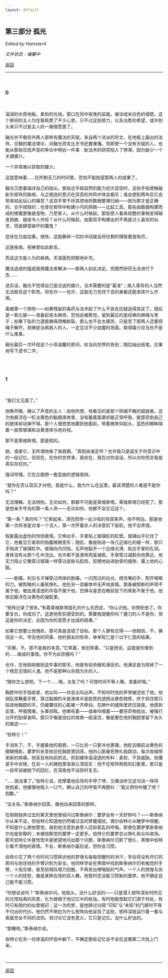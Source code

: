 ```yaml
---
layout: default
---
```


## 第三部分 孤光

_Edited by Hamster4_

_文件状态：编纂中_

[返回](../)

* * *

<br />

### 0

<br />

温润的木质地板。柔和的光线。窗口在风中摇曳的盆栽。被涂成米白色的墙壁。这个房间的主人为住客耗费了不少心思，只不过这些努力，以及治愈的希望，或许到头来只不过是主人的一厢情愿罢了。

融光并不像另外两人那样有魔法的天赋。来自两个流派的符文，在地板上画出的法阵，交融的魔法理论，对融光而言比天书还要难懂。但即使一个没有天赋的人，也能从那些压低声音的争论中明白一件事：新法术的研究陷入了停滞，因为缺少一个关键媒介。

一个非常难以获取的媒介。

这就意味着……在所剩无几的时间里，恐怕不能指望那两人的成果了。

融光沉思着端详自己的指尖。那些近乎超自然的能力初次显现时，这些手指曾触碰新生矩阵的脉络，与之相连的意识在崇高的共鸣中体会极乐；谁会想到两年后它会带来如此钻心的痛苦？这双手曾不厌其烦地将数据整理归纳——因为那才是正确的，合乎规矩的；也曾在矩阵中构建小巧的网精——比起工具，那些由数据构建而成的使魔更像是宠物，乃至家人。从什么时候起，那些旁人看来规整的事物变得越发扭曲、越发令人作呕？从什么时候起，由那双手构建出的不再是讨人喜欢的仙灵，而是肆意破坏的魔鬼？

症状在日益加重。很快，这股撕碎一切的冲动就会将仅剩的理智蚕食殆尽。

这是疾病。祝祷曾如此断言。

而且这次是人为的疾病。天语面色阴郁地补充。

魔法造成的瘟疫就用魔法来解决——那两人如此决定。但既然研究无法进行下去……

说实话，融光不觉得自己是合适的媒介。法术需要的是“基准”；病入膏肓的人当然无法胜任这个职责。但也许——也许，这副无力支持下去的身躯还能发挥什么作用。

毒被第一个排除——如果残留的毒药与法术起了什么不良反应就适得其反了。随后是一氧化碳——准备起来太麻烦，恐怕会被察觉。留到最后的是经典的麻绳与凳子；如果下坠的力道能确保颈椎断裂，那么也不会太痛苦，只是苦了那两人还要把绳子解开。祝祷是治病救人的人，一定见过不少血腥的场面。取得媒介应当也不是什么难事。

融光最后一次环视这个小但温馨的房间，权当向世界的告别；随后抽出纸笔，庄重地写下遗书二字。

<br />

<br />

### 1

<br />

“我们又见面了。”

他睁开眼，确认了声音的主人：如他所想，他看见的是那个阴魂不散的超链者。这次他悬浮在一缸淡黄色的黏稠液体里，没有戴着面罩却能正常呼吸，能感受到自己的肢体却动弹不得。那个人慢悠悠地踱到他面前，带着微笑仰起头，蓝色的眼眸隔着一层厚玻璃和淡黄液体与他对视。

那不是莱维斯塔。那是假的。

她，或者它，无所谓地耸了耸肩膀。“真假由谁定夺？也许我只是诞生于你意识中的一段记忆。但现在，在你的世界里，我存在，我在对你说话。所以对你而言我是真实存在的。”

强词夺理。它在企图用一套歪曲的逻辑诡辩。

“是你在否认现实才对吧。我是什么，我为什么在这里。最该清楚的人难道不是你吗？”

无法理解。无法辨别。无论如何，那都不可能是莱维斯塔。莱维斯塔已经死了。那是他亲手夺去的第一条人命——无论如何，他都不会忘记这个。

“第一条？真的吗？”它笑起来，清亮而带一丝沙哑的悦耳笑声。他不明白。那是他第一次将准星对准一个活人，第一次怀着杀人的决意扣下扳机，他不会弄错。

假象露出虚伪的怜悯表情。它伸出手，手掌贴上玻璃缸的缸壁。玻璃似乎拦住了它，他看见它柔软的指腹微微变形；随后，像是陷进一块几近熔化的蜡一样，那只手陷进了玻璃缸中。玻璃向内凹陷，无声地裂开一个边缘光滑、贴合手掌的孔洞。液体没有从那个孔中流出。也许那不是液体而是凝胶。手掌穿过凝胶向他靠近，他无力阻止它像穿过玻璃一样穿过皮肤与肌肉，狡猾地钻进肋骨的缝隙，攥上他的心脏。

——剧痛。利刃与子弹穿过肉体的剧痛。一闪而过的白光，捂住嘴的手，割开咽喉的刀。被割喉的人垂死挣扎，他在另一具躯体中无声地哀嚎。那条被割断的声带不属于他，被血液浸透的手指不属于他，恐惧与窒息在眼前投下的黑影不属于他，他依旧悬浮在淡黄色的凝胶里。

“矩阵记录了很多。”有着莱维斯塔面孔的什么东西说，“你认识他。你恨死他了。你要复仇，你成功了。这是他死前感受到的。需要我提醒你吗？握刀的人不是你，但这是你的决定，全因为你的意愿才达成的结果。”

如果它想要让他愧疚，那可真是选错了目标。那个人罪有应得——他相信，不，确信这一点。夺去他的同事、他的朋友的性命，单单死亡是个过于仁慈的结果。

“天哪，不。那不是我的本意。”它笑着，依旧笑着，“只是想说，这就是你做到的……做成的事情。你不为此骄傲吗？”

也许，在他刚刚做到这件事的那天，他是有些骄傲和满足的。他满足是为除掉了一个残忍无情的人渣。他不是那种以杀戮为乐的人。

“随你怎么想吧。下一个……哦，太急了吗？可惜时间不等人哪。准备好哦。”

胸腔中的手指收紧，他尖叫——并且尖叫出声。不知何时他的声带被还给了他。他胡乱挥舞着手臂，穿过黏稠的半是液体半是胶质的透明淡黄色物质，终于抓住那只陷进他胸腔的手。仍被攥住的心脏被一齐牵动，在肺叶的缝隙里挤压摇晃，他感到反胃，呼吸困难，头晕目眩。他嘶吼着——或者呜咽着——要将异物拔出，被强行分开的肋骨哀鸣，那只手像是烧红的烙铁一般滚烫，像是要在他的胸腔里留下永久的痕迹——

“伯特仑！”

手消失了。不，手握着他的肩膀，一只比另一只更冷也更硬。他眨去眼前淡黄色的模糊残影。噩梦的余音依旧在胸腔里回荡，他的心脏垂死挣扎般跳动，每次收缩带来新的疼痛。他盲目地向前抓去，抓到被体温浸透的布料：柔软，不具威胁。他攥紧手中衣物，在另一人的拥抱里渐渐认清现实：他不在矩阵构筑的幻象里。那只是一段早该被抛下的回忆，在深夜他不设防时复苏。

“……我没事了。”伯特仑说。抚摩着他后背的手停了停，又像没听见这句话一样将他抱紧。他缓慢地吸入一口气，确认自己的呼吸不再颤抖：“我又把你吵醒了吧？抱歉。”

“没关系。”斯泰纳尔回答，像他向来回答的那样。

在刚刚抛弃过去的某天里他曾经问过斯泰纳尔：噩梦会有一天好转吗？——斯泰纳尔从来不说，但伯特仑知道他仍然被过去的梦魇侵扰。偶尔伯特仑从睡梦中惊醒，不知是什么使他警觉，直到他注意到身旁人压抑紊乱的呼吸。即使在噩梦里斯泰纳尔也是安静的；未被他察觉的噩梦一定更多。伯特仑的噩梦总以挣扎和尖叫收场。那天伯特仑半是恍惚半是绝望地问出那个问题，斯泰纳尔沉默了很久，黑暗中伯特仑看不清他的表情。不会，斯泰纳尔最后说，但你会习惯。

伯特仑花了两个月时间习惯拜访他的梦境与每每惊醒时的冷汗，学会将没有开灯的房间与抱住他的手臂识别为安全。他同样学会在黑暗中找到斯泰纳尔仍有触觉的手臂，十指交缠，直至前佣兵用力回握，不再发出哽咽般的气声。一个人的惊惶与另一个人的抚慰，像是某种古怪的双人舞。他暂时还没能习惯新的噩梦。他不确定自己能不能习惯。

“你想谈谈吗？”斯泰纳尔问。他摇头。没什么好谈的——只是潜入矩阵深处时所见的光怪陆离的风景，化为根植于他记忆中的蛀虫。有时他能想起它们源于何处，有时只有隐约的似曾相识；这一次的梦，是他跨过分隔“可知”与“未知”的门扉时不得不付出的代价。他仍然不明白为什么矩阵向他呈现了这些，矩阵深层运行着一套与表层完全不同的法则。但讨论它没有意义，它只是记忆。没什么好谈的。

“那睡吧。”斯泰纳尔说。

伯特仑在另一份体温的环抱中躺下，不确定那些记忆会不会在这晚第二次找上门来。

<br />

* * *

[返回](../)

